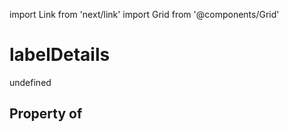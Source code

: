 import Link from 'next/link'
import Grid from '@components/Grid'

# labelDetails

undefined

## Property of



